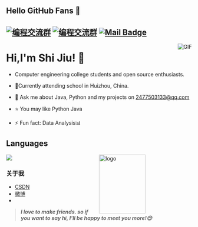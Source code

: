 ## Hello GitHub Fans 👋
[![编程交流群](https://img.shields.io/badge/编程QQ群-399436700-red.svg "编程交流群")]( https://qm.qq.com/cgi-bin/qm/qr?k=j8oAwuZLEwprY_fsiOhx3txUubXWH60_&jump_from "编程搭建交流群")
[![编程交流群](https://img.shields.io/badge/编程交流群-399436700-red.svg "编程交流群")]( https://qm.qq.com/cgi-bin/qm/qr?k=j8oAwuZLEwprY_fsiOhx3txUubXWH60_&jump_from "编程交流群")
[![Mail Badge](https://img.shields.io/badge/-shijiu@QQ.com-c14438?style=flat&logo=Gmail&logoColor=white&link=mailto:2477503133@QQ.com)](mailto:2477503133@QQ.com)
---
<img align="right" alt="GIF" src="https://camo.githubusercontent.com/7c963d530684c80b7d7f719fe4b8020a06ab9b6768d70070fc0f3c1d4701ec9e/68747470733a2f2f692e696d6775722e636f6d2f756757623642552e676966" />

# Hi,I'm Shi Jiu! 👋
- Computer engineering college students and open source enthusiasts.

- 🌱Currently attending school in Huizhou, China.
- 💬 Ask me about Java, Python and my projects on [2477503133@qq.com](mailto:2477503133@qq.com)
- ⭐ You may like Python Java
- ⚡ Fun fact: Data Analysis📊

## Languages
<a href="https://github.com/nextde2477">
  <img src="https://github-readme-stats.vercel.app/api/top-langs/?username=nextde2477&theme=vue" />
  <img src="https://github-readme-stats.vercel.app/api?username=nextde2477&show_icons=true&theme=vue" alt="logo" height="160" align="right" width="50%" />
</a>





### 关于我
- [CSDN]( https://blog.csdn.net/shijiu2477?spm=1001.2014.3001.5343)
- [微博]( https://weibo.com/u/7301418284)
- 
> ***I love to make friends. so if you want to say hi, I'll be happy to meet you more!😊***






